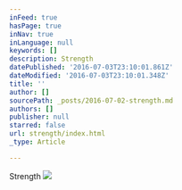 ```yaml
---
inFeed: true
hasPage: true
inNav: true
inLanguage: null
keywords: []
description: Strength
datePublished: '2016-07-03T23:10:01.861Z'
dateModified: '2016-07-03T23:10:01.348Z'
title: ''
author: []
sourcePath: _posts/2016-07-02-strength.md
authors: []
publisher: null
starred: false
url: strength/index.html
_type: Article

---
```

Strength
![](https://the-grid-user-content.s3-us-west-2.amazonaws.com/67a44500-64bd-4c36-b2f4-75f9377deebe.jpg)